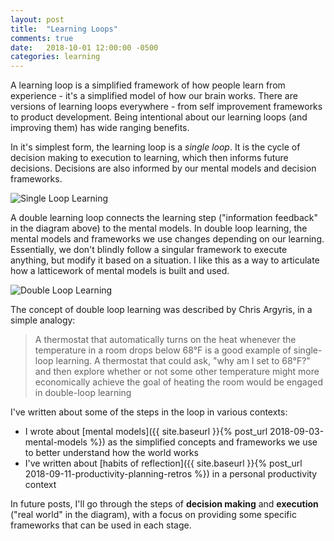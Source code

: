```yaml
---
layout: post
title:  "Learning Loops"
comments: true
date:   2018-10-01 12:00:00 -0500
categories: learning
---
```


A learning loop is a simplified framework of how people learn from experience - it's a simplified model of how our brain works. There are versions of learning loops everywhere - from self improvement frameworks to product development. Being intentional about our learning loops (and improving them) has wide ranging benefits.

In it's simplest form, the learning loop is a _single loop_. It is the cycle of decision making to execution to learning, which then informs future decisions. Decisions are also informed by our mental models and decision frameworks. 

![Single Loop Learning](/assets/img/singleloop.png)

A double learning loop connects the learning step ("information feedback" in the diagram above) to the mental models. In double loop learning, the mental models and frameworks we use changes depending on our learning. Essentially, we don't blindly follow a singular framework to execute anything, but modify it based on a situation. I like this as a way to articulate how a latticework of mental models is built and used.

![Double Loop Learning](/assets/img/doubleloop.png)

The concept of double loop learning was described by Chris Argyris, in a simple analogy:

> A thermostat that automatically turns on the heat whenever the temperature in a room drops below 68°F is a good example of single-loop learning. A thermostat that could ask, "why am I set to 68°F?" and then explore whether or not some other temperature might more economically achieve the goal of heating the room would be engaged in double-loop learning

I've written about some of the steps in the loop in various contexts:

* I wrote about [mental models]({{ site.baseurl }}{% post_url 2018-09-03-mental-models %}) as the simplified concepts and frameworks we use to better understand how the world works
* I've written about [habits of reflection]({{ site.baseurl }}{% post_url 2018-09-11-productivity-planning-retros %}) in a personal productivity context

In future posts, I'll go through the steps of **decision making** and **execution** ("real world" in the diagram), with a focus on providing some specific frameworks that can be used in each stage.
